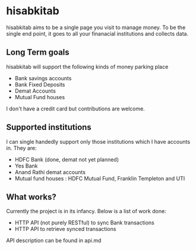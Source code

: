 hisabkitab
==========

hisabkitab aims to be a single page you visit to manage money. To be the 
single end point, it goes to all your finanacial institutions and 
collects data.

Long Term goals
---------------

hisabkitab will support the following kinds of money parking place

* Bank savings accounts
* Bank Fixed Deposits
* Demat Accounts
* Mutual Fund houses

I don't have a credit card but contributions are welcome.

Supported institutions
----------------------

I can single handedly support only those institutions which I have accounts in. They are:

* HDFC Bank (done, demat not yet planned)
* Yes Bank
* Anand Rathi demat accounts
* Mutual fund houses : HDFC Mutual Fund, Franklin Templeton and UTI 

What works?
-----------

Currently the project is in its infancy. Below is a list of work done:

* HTTP API (not purely RESTful) to sync Bank transactions 
* HTTP API to retrieve synced transactions

API description can be found in api.md